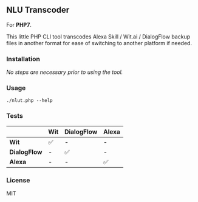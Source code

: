 NLU Transcoder
---

For **PHP7**.

This little PHP CLI tool transcodes Alexa Skill / Wit.ai / DialogFlow backup files in another format for ease of switching to another platform if needed.

### Installation

_No steps are necessary prior to using the tool._

### Usage

    ./nlut.php --help

### Tests

|                 | Wit   | DialogFlow  | Alexa |
| --------------- | ----- | ----------- | ----- |
| **Wit**         |   ✅  |   -         |   -   |
| **DialogFlow**  |   -   |   ✅        |   -   |
| **Alexa**       |   -   |   -         |   ✅  |

### License

MIT